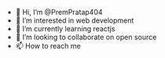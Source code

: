 - 👋 Hi, I’m @PremPratap404
- 👀 I’m interested in web development
- 🌱 I’m currently learning reactjs
- 💞️ I’m looking to collaborate on open source
- 📫 How to reach me 

<!---
PremPratap404/PremPratap404 is a ✨ special ✨ repository because its `README.md` (this file) appears on your GitHub profile.
You can click the Preview link to take a look at your changes.
--->

